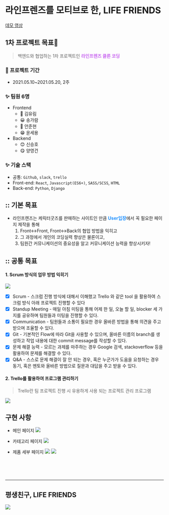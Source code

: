 # 라인프렌즈를 모티브로 한, LIFE FRIENDS

[데모 영상](https://www.youtube.com/watch?v=r8UtkjeuLEU&t=46s)

## 1차 프로젝트 목표🚀

> 백엔드와 협업하는 1차 프로젝트인 <span style="color:#c865f0">**라인프렌즈 클론 코딩**</span>

### 🌱 프로젝트 기간

- 2021.05.10~2021.05.20, 2주

### ✨ 팀원 6명

- Frontend
  - 🤩 김유림
  - 😀 송가람
  - 🤗 안준현
  - 😁 윤세용
- Backend
  - 😊 신승호
  - 😋 양영건

### ✨ 기술 스택

- 공통: `Github`, `slack`, `trello`
- Front-end: `React`, `Javascript(ES6+)`, `SASS/SCSS`, `HTML`
- Back-end: `Python`, `Django`

## :: 기본 목표

- 라인프렌즈는 케릭터굿즈를 판매하는 사이트인 만큼 <span style="color:dodgerblue">**User입장**</span>에서 꼭 필요한 페이지 제작을 통해
  1. Front↔︎Front, Front↔︎Back의 협업 방법을 익히고
  2. 그 과정에서 개인의 코딩실력 향상은 물론이고,
  3. 팀원간 커뮤니케이션의 중요성을 알고 커뮤니케이션 능력을 향상시키자!

## :: 공통 목표

#### 1. Scrum 방식의 업무 방법 익히기

![](https://images.velog.io/images/april_5/post/eb35258a-23c8-4d4c-9f41-0fbd168f058b/KakaoTalk_Photo_2021-05-22-20-56-12.png)

- [x] Scrum - 스크럼 진행 방식에 대해서 이해했고 Trello 와 같은 tool 을 활용하여 스크럼 방식 아래 프로젝트 진행할 수 있다
- [x] Standup Meeting - 매일 아침 미팅을 통해 어제 한 일, 오늘 할 일, blocker 세 가지를 공유하며 팀원들과 미팅을 진행할 수 있다.
- [x] Communication - 팀원들과 소통이 필요한 경우 올바른 방법을 통해 의견을 주고 받으며 조율할 수 있다.
- [x] Git - 기본적인 Flow에 따라 Git을 사용할 수 있으며, 올바른 이름의 branch를 생성하고 작업 내용에 대한 commit message를 작성할 수 있다.
- [x] 문제 해결 능력 - 모르는 과제를 마주하는 경우 Google 검색, stackoverflow 등을 활용하여 문제를 해결할 수 있다.
- [x] Q&A - 스스로 문제 해결이 잘 안 되는 경우, 혹은 누군가가 도움을 요청하는 경우 동기, 혹은 멘토와 올바른 방법으로 질문과 대답을 주고 받을 수 있다.

#### 2. Trello를 활용하여 프로그램 관리하기

> Trello란 팀 프로젝트 진행 시 유용하게 사용 되는 프로젝트 관리 프로그램

![](https://images.velog.io/images/april_5/post/caf07db0-e0ba-4ddb-84a7-779e4eb92c64/1%E1%84%8E%E1%85%A1%20%E1%84%91%E1%85%B3%E1%84%85%E1%85%A9%E1%84%8C%E1%85%A6%E1%86%A8%E1%84%90%E1%85%B3%20%E1%84%90%E1%85%B3%E1%84%85%E1%85%A6%E1%86%AF%E1%84%85%E1%85%A9.png)

## 구현 사항

- 메인 페이지
  ![](https://images.velog.io/images/april_5/post/0d21a5c4-6f41-4062-af48-9b6a294b0650/main.gif)

- 카테고리 페이지
  ![](https://images.velog.io/images/april_5/post/16be2a41-b9b1-4e81-9283-de23e22c68ce/iOS%20%EC%9D%B4%EB%AF%B8%EC%A7%80.jpg)

- 제품 세부 페이지
  ![](https://images.velog.io/images/april_5/post/08c07ad3-5f3e-45cb-9497-94e834f9566d/%E1%84%85%E1%85%B5%E1%84%87%E1%85%B2%E1%84%83%E1%85%B3%E1%86%BC%E1%84%85%E1%85%A9%E1%86%A8.gif)
  ![](https://images.velog.io/images/april_5/post/295135b5-f5d5-401f-8c5c-71844dbc64f8/%E1%84%89%E1%85%B3%E1%84%8F%E1%85%B3%E1%84%85%E1%85%B5%E1%86%AB%E1%84%89%E1%85%A3%E1%86%BA%202021-07-06%2013.31.40.png)

<br />
<br />
<br />

---

## 평생친구, LIFE FRIENDS

![](https://images.velog.io/images/april_5/post/16be2a41-b9b1-4e81-9283-de23e22c68ce/iOS%20%EC%9D%B4%EB%AF%B8%EC%A7%80.jpg)
